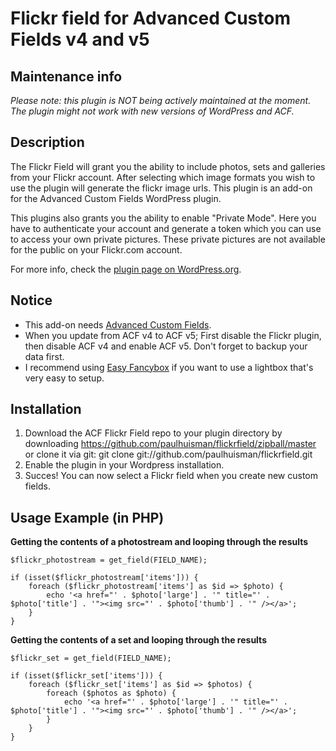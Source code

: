 Flickr field for Advanced Custom Fields v4 and v5
=============

## Maintenance info
*Please note: this plugin is NOT being actively maintained at the moment. The plugin might not work with new versions of WordPress and ACF.*

## Description

The Flickr Field will grant you the ability to include photos, sets and galleries from your Flickr account. After selecting which image formats you wish to use the plugin will generate the flickr image urls. This plugin is an add-on for the Advanced Custom Fields WordPress plugin.

This plugins also grants you the ability to enable "Private Mode". Here you have to authenticate your account and generate a token which you can use to access your own private pictures. These private pictures are not available for the public on your Flickr.com account.

For more info, check the [plugin page on WordPress.org](https://wordpress.org/plugins/flickr-field-for-advanced-custom-fields/).

## Notice

- This add-on needs [Advanced Custom Fields](http://www.advancedcustomfields.com/).
- When you update from ACF v4 to ACF v5; First disable the Flickr plugin, then disable ACF v4 and enable ACF v5. Don't forget to backup your data first.
- I recommend using [Easy Fancybox](https://wordpress.org/plugins/easy-fancybox/) if you want to use a lightbox that's very easy to setup.

## Installation

1. Download the ACF Flickr Field repo to your plugin directory by downloading https://github.com/paulhuisman/flickrfield/zipball/master or clone it via git: git clone git://github.com/paulhuisman/flickrfield.git
2. Enable the plugin in your Wordpress installation.
3. Succes! You can now select a Flickr field when you create new custom fields.

## Usage Example (in PHP)

**Getting the contents of a photostream and looping through the results**

	$flickr_photostream = get_field(FIELD_NAME);

	if (isset($flickr_photostream['items'])) {
		foreach ($flickr_photostream['items'] as $id => $photo) {
			echo '<a href="' . $photo['large'] . '" title="' . $photo['title'] . '"><img src="' . $photo['thumb'] . '" /></a>';
		}
	}

**Getting the contents of a set and looping through the results**

	$flickr_set = get_field(FIELD_NAME);

	if (isset($flickr_set['items'])) {
		foreach ($flickr_set['items'] as $id => $photos) {
			foreach ($photos as $photo) {
				echo '<a href="' . $photo['large'] . '" title="' . $photo['title'] . '"><img src="' . $photo['thumb'] . '" /></a>';
			}
		}
	}


